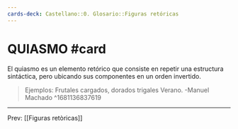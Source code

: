 ```yaml
---
cards-deck: Castellano::0. Glosario::Figuras retóricas
---
```

# QUIASMO #card 
El quiasmo es un elemento retórico que consiste en repetir una estructura sintáctica, pero ubicando sus componentes en un orden invertido.   

>Ejemplos: 
>Frutales cargados, dorados trigales Verano. 
>-Manuel Machado
^1681136837619

___
Prev: [[Figuras retòricas]]
